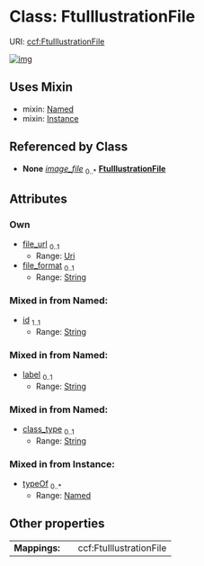 
# Class: FtuIllustrationFile




URI: [ccf:FtuIllustrationFile](http://purl.org/ccf/FtuIllustrationFile)


[![img](https://yuml.me/diagram/nofunky;dir:TB/class/[Named],[Instance],[FtuIllustration]++-%20image_file%200..*>[FtuIllustrationFile&#124;file_url:uri%20%3F;file_format:string%20%3F;id:string;label:string%20%3F;class_type:string%20%3F],[FtuIllustrationFile]uses%20-.->[Named],[FtuIllustrationFile]uses%20-.->[Instance],[FtuIllustration])](https://yuml.me/diagram/nofunky;dir:TB/class/[Named],[Instance],[FtuIllustration]++-%20image_file%200..*>[FtuIllustrationFile&#124;file_url:uri%20%3F;file_format:string%20%3F;id:string;label:string%20%3F;class_type:string%20%3F],[FtuIllustrationFile]uses%20-.->[Named],[FtuIllustrationFile]uses%20-.->[Instance],[FtuIllustration])

## Uses Mixin

 *  mixin: [Named](Named.md)
 *  mixin: [Instance](Instance.md)

## Referenced by Class

 *  **None** *[image_file](image_file.md)*  <sub>0..\*</sub>  **[FtuIllustrationFile](FtuIllustrationFile.md)**

## Attributes


### Own

 * [file_url](file_url.md)  <sub>0..1</sub>
     * Range: [Uri](types/Uri.md)
 * [file_format](file_format.md)  <sub>0..1</sub>
     * Range: [String](types/String.md)

### Mixed in from Named:

 * [id](id.md)  <sub>1..1</sub>
     * Range: [String](types/String.md)

### Mixed in from Named:

 * [label](label.md)  <sub>0..1</sub>
     * Range: [String](types/String.md)

### Mixed in from Named:

 * [class_type](class_type.md)  <sub>0..1</sub>
     * Range: [String](types/String.md)

### Mixed in from Instance:

 * [typeOf](typeOf.md)  <sub>0..\*</sub>
     * Range: [Named](Named.md)

## Other properties

|  |  |  |
| --- | --- | --- |
| **Mappings:** | | ccf:FtuIllustrationFile |

